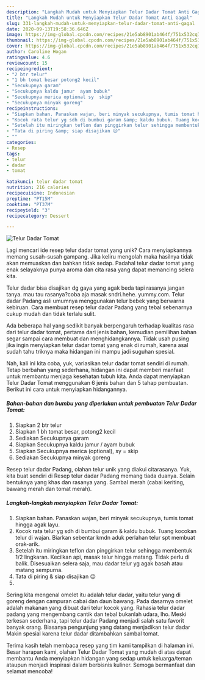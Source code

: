 ```yaml
---
description: "Langkah Mudah untuk Menyiapkan Telur Dadar Tomat Anti Gagal"
title: "Langkah Mudah untuk Menyiapkan Telur Dadar Tomat Anti Gagal"
slug: 331-langkah-mudah-untuk-menyiapkan-telur-dadar-tomat-anti-gagal
date: 2020-09-13T19:58:36.646Z
image: https://img-global.cpcdn.com/recipes/21e5ab8901ab464f/751x532cq70/telur-dadar-tomat-foto-resep-utama.jpg
thumbnail: https://img-global.cpcdn.com/recipes/21e5ab8901ab464f/751x532cq70/telur-dadar-tomat-foto-resep-utama.jpg
cover: https://img-global.cpcdn.com/recipes/21e5ab8901ab464f/751x532cq70/telur-dadar-tomat-foto-resep-utama.jpg
author: Caroline Hogan
ratingvalue: 4.6
reviewcount: 15
recipeingredient:
- "2 btr telur"
- "1 bh tomat besar potong2 kecil"
- "Secukupnya garam"
- "Secukupnya kaldu jamur  ayam bubuk"
- "Secukupnya merica optional sy  skip"
- "Secukupnya minyak goreng"
recipeinstructions:
- "Siapkan bahan. Panaskan wajan, beri minyak secukupnya, tumis tomat hingga agak layu."
- "Kocok rata telur yg sdh di bumbui garam &amp; kaldu bubuk. Tuang kocokan telur di wajan. Biarkan sebentar kmdn aduk perlahan telur spt membuat orak-arik."
- "Setelah itu miringkan teflon dan pinggirkan telur sehingga membentuk 1/2 lingkaran. Kecilkan api, masak telur hingga matang. Tidak perlu di balik. Disesuaikan selera saja, mau dadar telur yg agak basah atau matang sempurna."
- "Tata di piring &amp; siap disajikan 😉"
- ""
categories:
- Resep
tags:
- telur
- dadar
- tomat

katakunci: telur dadar tomat 
nutrition: 216 calories
recipecuisine: Indonesian
preptime: "PT15M"
cooktime: "PT37M"
recipeyield: "3"
recipecategory: Dessert

---
```



![Telur Dadar Tomat](https://img-global.cpcdn.com/recipes/21e5ab8901ab464f/751x532cq70/telur-dadar-tomat-foto-resep-utama.jpg)

Lagi mencari ide resep telur dadar tomat yang unik? Cara menyiapkannya memang susah-susah gampang. Jika keliru mengolah maka hasilnya tidak akan memuaskan dan bahkan tidak sedap. Padahal telur dadar tomat yang enak selayaknya punya aroma dan cita rasa yang dapat memancing selera kita.

Telur dadar bisa disajikan dg gaya yang agak beda tapi rasanya jangan tanya. mau tau rasanya?coba aja masak sndri.hehe. yummy.com. Telur dadar Padang asli umumnya menggunakan telur bebek yang berwarna kebiruan. Cara membuat resep telur dadar Padang yang tebal sebenarnya cukup mudah dan tidak terlalu sulit.

Ada beberapa hal yang sedikit banyak berpengaruh terhadap kualitas rasa dari telur dadar tomat, pertama dari jenis bahan, kemudian pemilihan bahan segar sampai cara membuat dan menghidangkannya. Tidak usah pusing jika ingin menyiapkan telur dadar tomat yang enak di rumah, karena asal sudah tahu triknya maka hidangan ini mampu jadi suguhan spesial.


Nah, kali ini kita coba, yuk, variasikan telur dadar tomat sendiri di rumah. Tetap berbahan yang sederhana, hidangan ini dapat memberi manfaat untuk membantu menjaga kesehatan tubuh kita. Anda dapat menyiapkan Telur Dadar Tomat menggunakan 6 jenis bahan dan 5 tahap pembuatan. Berikut ini cara untuk menyiapkan hidangannya.

<!--inarticleads1-->

##### Bahan-bahan dan bumbu yang diperlukan untuk pembuatan Telur Dadar Tomat:

1. Siapkan 2 btr telur
1. Siapkan 1 bh tomat besar, potong2 kecil
1. Sediakan Secukupnya garam
1. Siapkan Secukupnya kaldu jamur / ayam bubuk
1. Siapkan Secukupnya merica (optional), sy = skip
1. Sediakan Secukupnya minyak goreng


Resep telur dadar Padang, olahan telur unik yang diakui citarasanya. Yuk, kita buat sendiri di Resep telur dadar Padang memang tiada duanya. Selain bentuknya yang khas dan rasanya yang. Sambal merah (cabai keriting, bawang merah dan tomat merah). 

<!--inarticleads2-->

##### Langkah-langkah menyiapkan Telur Dadar Tomat:

1. Siapkan bahan. Panaskan wajan, beri minyak secukupnya, tumis tomat hingga agak layu.
1. Kocok rata telur yg sdh di bumbui garam &amp; kaldu bubuk. Tuang kocokan telur di wajan. Biarkan sebentar kmdn aduk perlahan telur spt membuat orak-arik.
1. Setelah itu miringkan teflon dan pinggirkan telur sehingga membentuk 1/2 lingkaran. Kecilkan api, masak telur hingga matang. Tidak perlu di balik. Disesuaikan selera saja, mau dadar telur yg agak basah atau matang sempurna.
1. Tata di piring &amp; siap disajikan 😉
1. 


Sering kita mengenal omelet itu adalah telur dadar, yaitu telur yang di goreng dengan campuran cabai dan daun bawang. Pada dasarnya omelet adalah makanan yang dibuat dari telur kocok yang. Rahasia telur dadar padang yang mengembang cantik dan tebal bukanlah udara, lho. Meski terkesan sederhana, tapi telur dadar Padang menjadi salah satu favorit banyak orang. Biasanya pengunjung yang datang menjadikan telur dadar Makin spesial karena telur dadar ditambahkan sambal tomat. 

Terima kasih telah membaca resep yang tim kami tampilkan di halaman ini. Besar harapan kami, olahan Telur Dadar Tomat yang mudah di atas dapat membantu Anda menyiapkan hidangan yang sedap untuk keluarga/teman ataupun menjadi inspirasi dalam berbisnis kuliner. Semoga bermanfaat dan selamat mencoba!
